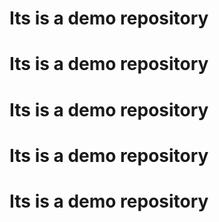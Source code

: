 # Its is a demo repository
# Its is a demo repository
# Its is a demo repository
# Its is a demo repository
# Its is a demo repository

